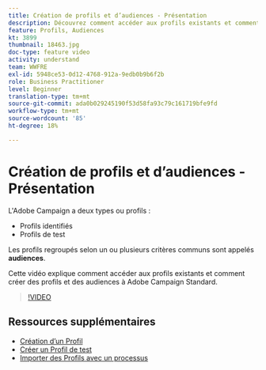 ```yaml
---
title: Création de profils et d’audiences - Présentation
description: Découvrez comment accéder aux profils existants et comment créer des profils et des audiences.
feature: Profils, Audiences
kt: 3899
thumbnail: 18463.jpg
doc-type: feature video
activity: understand
team: WWFRE
exl-id: 5948ce53-0d12-4768-912a-9edb0b9b6f2b
role: Business Practitioner
level: Beginner
translation-type: tm+mt
source-git-commit: ada0b029245190f53d58fa93c79c161719bfe9fd
workflow-type: tm+mt
source-wordcount: '85'
ht-degree: 18%

---
```


# Création de profils et d’audiences - Présentation

L&#39;Adobe Campaign a deux types ou profils :

* Profils identifiés
* Profils de test

Les profils regroupés selon un ou plusieurs critères communs sont appelés **audiences**.

Cette vidéo explique comment accéder aux profils existants et comment créer des profils et des audiences à Adobe Campaign Standard.

>[!VIDEO](https://video.tv.adobe.com/v/18463/?quality=12)

## Ressources supplémentaires

* [Création d’un Profil](/help/profiles-and-audiences/creating-a-profile.md)
* [Créer un Profil de test](/help/profiles-and-audiences/test-profiles.md)
* [Importer des Profils avec un processus](/help/managing-processes-and-data/importing-profiles.md)
